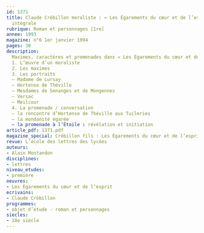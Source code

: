 ```yaml
---
id: 1371
title: Claude Crébillon moraliste : « Les Égarements du cœur et de l’esprit ». Étude
  intégrale
rubrique: Roman et personnages [1re]
annee: 1993
magazine: n°6 1er janvier 1994
pages: 30
description: 
  Maximes, caractères et promenades dans « Les Égarements du cœur et de l’esprit »…
  1. L’œuvre d’un moraliste
  2. Les maximes
  3. Les portraits
  – Madame de Lursay
  – Hortense de Théville
  – Mesdames de Senanges et de Mongennes
  – Versac
  – Meilcour
  4. La promenade / conversation
  – la rencontre d’Hortense de Théville aux Tuileries
  – la mondanité égarée
  – la promenade à l’Étoile : révélation et initiation
article_pdf: 1371.pdf
magazine_special: Crébillon fils : Les Égarements du cœur et de l’esprit
revue: L’école des lettres des lycées
auteurs:
- Alain Montandon
disciplines:
- lettres
niveau_etudes:
- première
oeuvres:
- Les Égarements du cœur et de l’esprit
ecrivains:
- Claude Crébillon
programmes:
- objet d’étude - roman et personnages
siecles:
- 18e siècle
---
```


